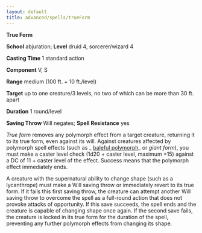 ```yaml
---
layout: default
title: advanced/spells/trueForm
---
```

 **True Form**

**School** abjuration; **Level** druid 4, sorcerer/wizard 4

**Casting Time** 1 standard action

**Component** V, S

**Range** medium (100 ft. + 10 ft./level)

**Target** up to one creature/3 levels, no two of which can be more than 30 ft. apart

**Duration** 1 round/level

**Saving Throw** Will negates; **Spell Resistance** yes

_True form_ removes any polymorph effect from a target creature, returning it to its true form, even against its will. Against creatures affected by polymorph spell effects (such as _ [baleful polymorph](../../spells/balefulPolymorph#_baleful-polymorph)_ or _giant form_), you must make a caster level check (1d20 + caster level, maximum +15) against a DC of 11 + caster level of the effect. Success means that the polymorph effect immediately ends.

A creature with the supernatural ability to change shape (such as a lycanthrope) must make a Will saving throw or immediately revert to its true form. If it fails this first saving throw, the creature can attempt another Will saving throw to overcome the spell as a full-round action that does not provoke attacks of opportunity. If this save succeeds, the spell ends and the creature is capable of changing shape once again. If the second save fails, the creature is locked in its true form for the duration of the spell, preventing any further polymorph effects from changing its shape.

